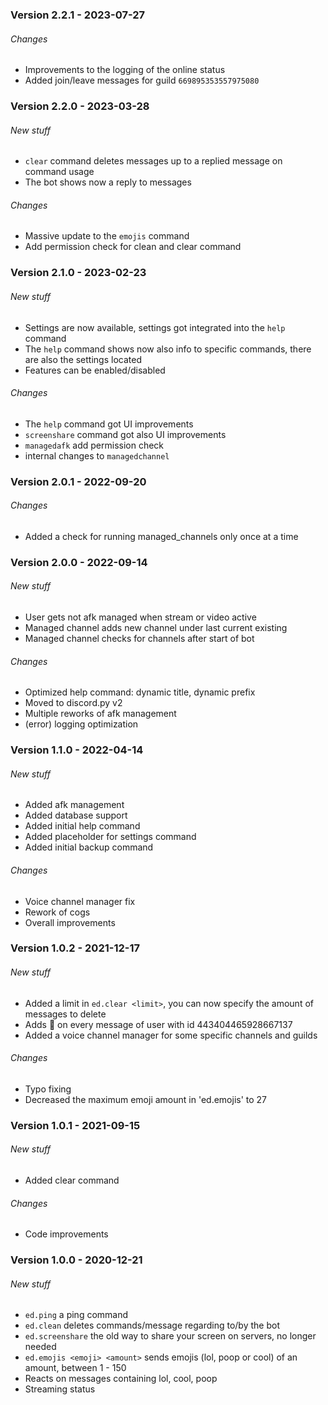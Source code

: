 ### Version 2.2.1 - 2023-07-27
###### Changes
- Improvements to the logging of the online status
- Added join/leave messages for guild `669895353557975080`

### Version 2.2.0 - 2023-03-28
###### New stuff
- `clear` command deletes messages up to a replied message on command usage
- The bot shows now a reply to messages
###### Changes
- Massive update to the `emojis` command
- Add permission check for clean and clear command

### Version 2.1.0 - 2023-02-23
###### New stuff
- Settings are now available, settings got integrated into the `help` command
- The `help` command shows now also info to specific commands, there are also the settings located
- Features can be enabled/disabled
###### Changes
- The `help` command got UI improvements
- `screenshare` command got also UI improvements
- `managedafk` add permission check
- internal changes to `managedchannel`

### Version 2.0.1 - 2022-09-20
###### Changes
- Added a check for running managed_channels only once at a time

### Version 2.0.0 - 2022-09-14
###### New stuff
- User gets not afk managed when stream or video active
- Managed channel adds new channel under last current existing
- Managed channel checks for channels after start of bot
###### Changes
- Optimized help command: dynamic title, dynamic prefix
- Moved to discord.py v2
- Multiple reworks of afk management
- (error) logging optimization

### Version 1.1.0 - 2022-04-14
###### New stuff
- Added afk management
- Added database support
- Added initial help command
- Added placeholder for settings command
- Added initial backup command
###### Changes
- Voice channel manager fix
- Rework of cogs
- Overall improvements

### Version 1.0.2 - 2021-12-17
###### New stuff
- Added a limit in `ed.clear <limit>`, you can now specify the amount of messages to delete
- Adds :billed_cap: on every message of user with id 443404465928667137
- Added a voice channel manager for some specific channels and guilds
###### Changes
- Typo fixing
- Decreased the maximum emoji amount in 'ed.emojis' to 27

### Version 1.0.1 - 2021-09-15
###### New stuff
- Added clear command
###### Changes
- Code improvements

### Version 1.0.0 - 2020-12-21
###### New stuff
- `ed.ping` a ping command
- `ed.clean` deletes commands/message regarding to/by the bot 
- `ed.screenshare` the old way to share your screen on servers, no longer needed
- `ed.emojis <emoji> <amount>` sends emojis (lol, poop or cool) of an amount, between 1 - 150
- Reacts on messages containing lol, cool, poop
- Streaming status